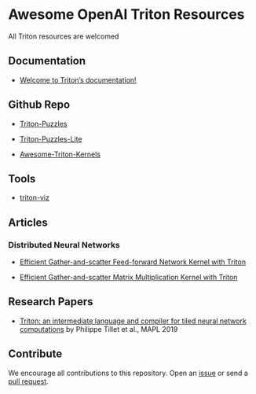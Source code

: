 # Awesome OpenAI Triton Resources
All Triton resources are welcomed


## Documentation
* [Welcome to Triton’s documentation!](https://triton-lang.org)

## Github Repo

* [Triton-Puzzles](https://github.com/srush/Triton-Puzzles/tree/main)

* [Triton-Puzzles-Lite](https://github.com/SiriusNEO/Triton-Puzzles-Lite)

* [Awesome-Triton-Kernels](https://github.com/zinccat/Awesome-Triton-Kernels)

## Tools

* [triton-viz](https://github.com/Deep-Learning-Profiling-Tools/triton-viz)


## Articles

### Distributed Neural Networks
* [Efficient Gather-and-scatter Feed-forward Network Kernel with Triton](https://xenshinu.github.io/triton_gather_scatter_FFN/)

* [Efficient Gather-and-scatter Matrix Multiplication Kernel with Triton](https://xenshinu.github.io/triton_gather_scatter/)

## Research Papers

* [Triton: an intermediate language and compiler for tiled neural network computations](https://dl.acm.org/doi/10.1145/3315508.3329973) by Philippe Tillet et al., MAPL 2019


## Contribute
We encourage all contributions to this repository. Open an [issue](https://github.com/Lurkrazy/awesome-openai-triton-resources/issues) or send a [pull request](https://github.com/Lurkrazy/awesome-openai-triton-resources/pulls).
